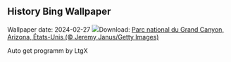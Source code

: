 ## History Bing Wallpaper
Wallpaper date: 2024-02-27
![](https://www.bing.com/th?id=OHR.GrandCanyonWinter_FR-CA9977236278_UHD.jpg&w=1000)Download: [Parc national du Grand Canyon, Arizona, États-Unis (© Jeremy Janus/Getty Images)](https://www.bing.com/th?id=OHR.GrandCanyonWinter_FR-CA9977236278_UHD.jpg)

Auto get programm by LtgX
